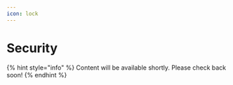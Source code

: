 ```yaml
---
icon: lock
---
```


# Security

{% hint style="info" %}
Content will be available shortly. Please check back soon!
{% endhint %}
